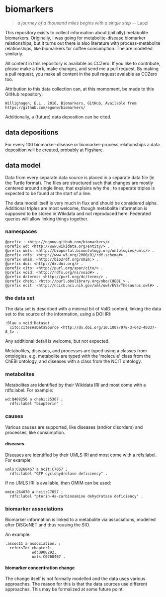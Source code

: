 # biomarkers

> *a journey of a thousand miles begins with a single step* -- Laozi

This repository exists to collect information about (initially) metabolite biomarkers.
Originally, I was going for metabolite-disease biomarker relationships, but it turns out
there is also literature with process-metabolite relationships, like biomarkers for
coffee consumption. The are modelled similarly.

All content in this repository is available as CCZero. If you like to contribute, please make a
fork, make changes, and send me a pull request. By making a pull request, you make all content
in the pull request avaiable as CCZero too.

Attribution to this data collection can, at this momoment, be made to this GitHub repository:

    Willighagen, E.L., 2016, Biomarkers, GitHub, Available from https://github.com/egonw/biomarkers/

Additionally, a (future) data deposition can be cited.

## data depositions

For every 100 biomarker-disease or biomarker-process relationships a data deposition will be created,
probably at Figshare.

## data model

Data from every separate data source is placed in a separate data file (in the Turtle format).
The files are structured such that changes are mostly centered around single lines; that explains
why the ; to seperate triples is expected to be found at the start of a line.

The data model itself is very much in flux and should be considered alpha. Additional triples
are most welcome, though metabolite information is supposed to be stored in Wikidata and not
reproduced here. Federated queries will allow linking things together.

### namespaces

    @prefix : <http://egonw.github.com/biomarkers/> .
    @prefix wd: <http://www.wikidata.org/entity/> .
    @prefix umls: <http://bioportal.bioontology.org/ontologies/umls/> .
    @prefix rdfs: <http://www.w3.org/2000/01/rdf-schema#> .
    @prefix omim: <http://bio2rdf.org/omim:> .
    @prefix doi: <http://dx.doi.org/> .
    @prefix cito: <http://purl.org/spar/cito/> .
    @prefix void: <http://rdfs.org/ns/void#> .
    @prefix dcterms: <http://purl.org/dc/terms/> .
    @prefix chebi: <http://purl.obolibrary.org/obo/CHEBI_> .
    @prefix ncit: <http://ncicb.nci.nih.gov/xml/owl/EVS/Thesaurus.owl#> .

### the data set

The data set is described with a minimal bit of VoID content, linking the data set to the source
of the information, using a DOI IRI:

    :Blau a void:Dataset ;
      cito:citesAsDataSource <http://dx.doi.org/10.1007/978-3-642-40337-8_1> .

Any additional detail is welcome, but not expected.

Metabolites, diseases, and processes are typed using a classes from ontologies, e.g.
metabolite are typed with the 'molecule' class from the ChEBI ontology, and diseases
with a class from the NCIT ontology.

### metabolites

Metabolites are identified by their Wikidata IRI and most come with a rdfs:label. For example:

    wd:Q408256 a chebi:25367 ;
      rdfs:label "biopterin" .

### causes

Various causes are supported, like diseases (and/or disorders) and processes, like consumption.

#### diseases

Diseases are identified by their UMLS IRI and most come with a rdfs:label. For example:

    umls:C0268467 a ncit:C7057 ; 
      rdfs:label "GTP cyclohydrolase deficiency" .

If no UMLS IRI is available, then OMIM can be used:

    omim:264070 a ncit:C7057 ; 
      rdfs:label "pterin-4a-carbinoamine dehydratase deficiency" .

### biomarker associations

Biomarker information is linked to a metabolite via associations, modelled after DiSGeNET
and thus reusing the SIO.

An example:

    :assoc11 a association: ;
      refersTo: chapter1:,
                wd:Q908292, 
                umls:C0268467 .

#### biomarker concentration change

The change itself is not formally modelled and the data uses various approaches. The reason
for this is that the data sources use different approaches. This may be formalized at some
future point.
